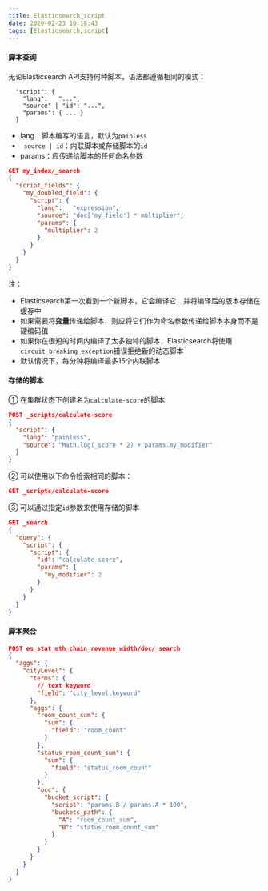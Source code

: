 ```yaml
---
title: Elasticsearch_script
date: 2020-02-23 10:18:43
tags: [Elasticsearch,script]
---
```


#### 脚本查询

无论Elasticsearch API支持何种脚本，语法都遵循相同的模式：

```
  "script": {
    "lang":   "...",  
    "source" | "id": "...", 
    "params": { ... } 
  }
```

- lang：脚本编写的语言，默认为`painless`
- ` source | id`：内联脚本或存储脚本的`id`
- params：应传递给脚本的任何命名参数

```json
GET my_index/_search
{
  "script_fields": {
    "my_doubled_field": {
      "script": {
        "lang":   "expression",
        "source": "doc['my_field'] * multiplier",
        "params": {
          "multiplier": 2
        }
      }
    }
  }
}
```

注：

- Elasticsearch第一次看到一个新脚本，它会编译它，并将编译后的版本存储在缓存中
- 如果需要将**变量**传递给脚本，则应将它们作为命名参数传递给脚本本身而不是硬编码值
- 如果你在很短的时间内编译了太多独特的脚本，Elasticsearch将使用`circuit_breaking_exception`错误拒绝新的动态脚本
- 默认情况下，每分钟将编译最多15个内联脚本



#### 存储的脚本

① 在集群状态下创建名为`calculate-score`的脚本

```json
POST _scripts/calculate-score
{
  "script": {
    "lang": "painless",
    "source": "Math.log(_score * 2) + params.my_modifier"
  }
}
```

② 可以使用以下命令检索相同的脚本：

```json
GET _scripts/calculate-score
```

③ 可以通过指定`id`参数来使用存储的脚本

```json
GET _search
{
  "query": {
    "script": {
      "script": {
        "id": "calculate-score",
        "params": {
          "my_modifier": 2
        }
      }
    }
  }
}
```



#### 脚本聚合

```json
POST es_stat_mth_chain_revenue_width/doc/_search
{
  "aggs": {
    "cityLevel": {
      "terms": {
        // text keyword
        "field": "city_level.keyword"
      },
      "aggs": {
        "room_count_sum": {
          "sum": {
            "field": "room_count"
          }
        },
        "status_room_count_sum": {
          "sum": {
            "field": "status_room_count"
          }
        },
        "occ": {
          "bucket_script": {
            "script": "params.B / params.A * 100",
            "buckets_path": {
              "A": "room_count_sum",
              "B": "status_room_count_sum"
            }
          }
        }
      }
    }
  }
}
```

